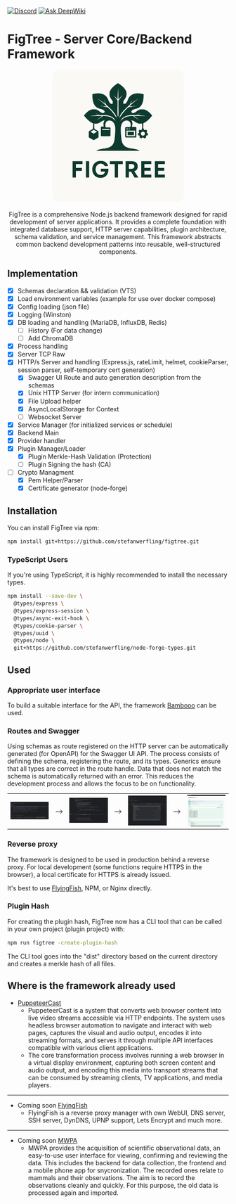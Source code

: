 [![Discord](https://img.shields.io/discord/1347133593578766369.svg?label=Discord&logo=discord&color=5865F2&logoColor=white)](https://discord.gg/52PQ2mbWQD) [![Ask DeepWiki](https://deepwiki.com/badge.svg)](https://deepwiki.com/stefanwerfling/figtree)

# FigTree - Server Core/Backend Framework

<p align="center">
<img src="/doc/images/logo.png" width="300px" style="border-radius: 15px;transition: transform .2s;object-fit: cover;">
<br><br>
FigTree is a comprehensive Node.js backend framework designed for rapid development of server applications. It provides a complete foundation with integrated database support, HTTP server capabilities, plugin architecture, schema validation, and service management. This framework abstracts common backend development patterns into reusable, well-structured components.
</p>

## Implementation

- [x] Schemas declaration && validation (VTS)
- [x] Load environment variables (example for use over docker compose)
- [x] Config loading (json file)
- [x] Logging (Winston)
- [x] DB loading and handling (MariaDB, InfluxDB, Redis)
  - [ ] History (For data change)
  - [ ] Add ChromaDB
- [x] Process handling
- [x] Server TCP Raw
- [x] HTTP/s Server and handling (Express.js, rateLimit, helmet, cookieParser, session parser, self-temporary cert generation)
  - [x] Swagger UI Route and auto generation description from the schemas
  - [x] Unix HTTP Server (for intern communication)
  - [x] File Upload helper
  - [x] AsyncLocalStorage for Context
  - [ ] Websocket Server
- [x] Service Manager (for initialized services or schedule)
- [x] Backend Main
- [x] Provider handler
- [x] Plugin Manager/Loader
  - [x] Plugin Merkle-Hash Validation (Protection)
  - [ ] Plugin Signing the hash (CA)
- [ ] Crypto Managment
  - [x] Pem Helper/Parser
  - [x] Certificate generator (node-forge)

## Installation

You can install FigTree via npm:

```bash
npm install git+https://github.com/stefanwerfling/figtree.git
```

### TypeScript Users
If you're using TypeScript, it is highly recommended to install the necessary types. 

```bash
npm install --save-dev \
  @types/express \
  @types/express-session \
  @types/async-exit-hook \
  @types/cookie-parser \
  @types/uuid \
  @types/node \
  git+https://github.com/stefanwerfling/node-forge-types.git
```

## Used

### Appropriate user interface
To build a suitable interface for the API, the framework [Bambooo](https://github.com/stefanwerfling/bambooo) can be used.

### Routes and Swagger
Using schemas as route registered on the HTTP server can be automatically generated (for OpenAPI) for the Swagger UI API. The process consists of defining the schema, registering the route, and its types. Generics ensure that all types are correct in the route handle. Data that does not match the schema is automatically returned with an error. This reduces the development process and allows the focus to be on functionality.

<table>
    <tr>
        <td>
            <img src="doc/images/route_schema_body.png" alt="Login page" width="150px" />
        </td>
        <td>
⟶
        </td>
        <td>
            <img src="doc/images/route_register.png" alt="Login page" width="150px" />
        </td>
        <td>
⟶
        </td>
        <td>
            <img src="doc/images/route_handle.png" alt="Login page" width="150px" />
        </td>
        <td>
⟶
        </td>
        <td>
            <img src="doc/images/route_swagger_api.png" alt="Login page" width="150px" />
        </td>
    </tr>
</table>

### Reverse proxy
The framework is designed to be used in production behind a reverse proxy. For local development (some functions require HTTPS in the browser), a local certificate for HTTPS is already issued.

It's best to use [FlyingFish](https://github.com/stefanwerfling/flyingfish), NPM, or Nginx directly.

### Plugin Hash
For creating the plugin hash, FigTree now has a CLI tool that can be called in your own project (plugin project) with:

```bash
npm run figtree -create-plugin-hash
```

The CLI tool goes into the "dist" directory based on the current directory and creates a merkle hash of all files.


## Where is the framework already used

* [PuppeteerCast](https://github.com/stefanwerfling/puppeteercast)
  * PuppeteerCast is a system that converts web browser content into live video streams accessible via HTTP endpoints. The system uses headless browser automation to navigate and interact with web pages, captures the visual and audio output, encodes it into streaming formats, and serves it through multiple API interfaces compatible with various client applications.
  * The core transformation process involves running a web browser in a virtual display environment, capturing both screen content and audio output, and encoding this media into transport streams that can be consumed by streaming clients, TV applications, and media players.

<hr>

* Coming soon [FlyingFish](https://github.com/stefanwerfling/flyingfish)
  * FlyingFish is a reverse proxy manager with own WebUI, DNS server, SSH server, DynDNS, UPNP support, Lets Encrypt and much more.

<hr>

* Coming soon [MWPA](https://github.com/M-E-E-R-e-V/mwpa)
  * MWPA provides the acquisition of scientific observational data, an easy-to-use user interface for viewing, confirming and reviewing the data. This includes the backend for data collection, the frontend and a mobile phone app for snycronization. The recorded ones relate to mammals and their observations. The aim is to record the observations cleanly and quickly. For this purpose, the old data is processed again and imported.